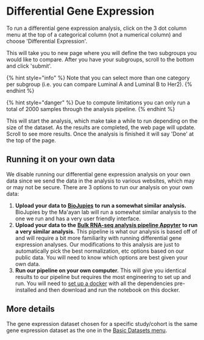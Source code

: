 # Differential Gene Expression

To run a differential gene expression analysis, click on the 3 dot column menu at the top of a categorical column \(not a numerical column\) and choose 'Differential Expression'.

This will take you to new page where you will define the two subgroups you would like to compare. After you have your subgroups, scroll to the bottom and click 'submit'.

{% hint style="info" %}
Note that you can select more than one category per subgroup \(i.e. you can compare Luminal A and Luminal B to Her2\).
{% endhint %}

{% hint style="danger" %}
Due to compute limitations you can only run a total of 2000 samples through the analysis pipeline.
{% endhint %}

This will start the analysis, which make take a while to run depending on the size of the dataset. As the results are completed, the web page will update. Scroll to see more results. Once the analysis is finished it will say 'Done' at the top of the page.

## Running it on your own data

We disable running our differential gene expression analysis on your own data since we send the data in the analysis to various websites, which may or may not be secure. There are 3 options to run our analysis on your own data:

1. **Upload your data to** [**BioJupies**](https://maayanlab.cloud/biojupies/) **to run a somewhat similar analysis.** BioJupies by the Ma'ayan lab will run a somewhat similar analysis to the one we run and has a very user friendly interface.
2. **Upload your data to the** [**Bulk RNA-seq analysis pipeline Appyter**](https://appyters.maayanlab.cloud/#/Bulk_RNA_seq) **to run a very similar analysis.** This pipeline is what our analysis is based off of and will require a bit more familiarity with running differential gene expression analyses. Our modifications to this analysis are just to automatically pick the best normalization, etc options based on our public data. You will need to know which options are best given your own data.
3. **Run our pipeline on your own computer.** This will give you identical results to our pipeline but requires the most engineering to set up and run. You will need to [set up a docker](https://gallery.ecr.aws/f8e3p8q3/xena_de) with all the dependencies pre-installed and then download and run the notebook on this docker.

## More details

The gene expression dataset chosen for a specific study/cohort is the same gene expression dataset as the one in the [Basic Datasets menu](visual-spreadsheet/#selecting-a-dataset). 

